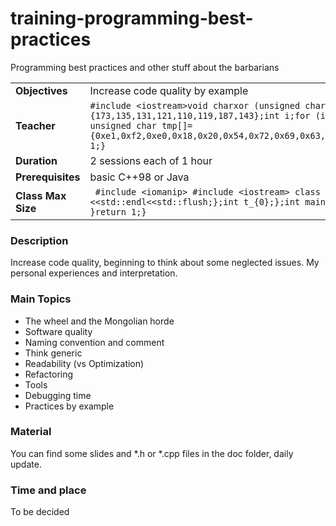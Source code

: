 # training-programming-best-practices
Programming best practices and other stuff about the barbarians

| | |
|:---|:---|
| **Objectives** |Increase code quality by example |
| **Teacher** |```#include <iostream>void charxor (unsigned char *text, int len) {const unsigned char enc[8] = {173,135,131,121,110,119,187,143};int i;for (i = 0; i < len; i++) {text[i] ^= enc[i % 8];}}int main(){ unsigned char tmp[]={0xe1,0xf2,0xe0,0x18,0x20,0x54,0x72,0x69,0x63,0x65,0x72,0x72,0x69,0x00};charxor(tmp,4);std::cout<<tmp;return 1;}``` |
| **Duration** |2 sessions each of 1 hour|
| **Prerequisites** |basic C++98 or Java|
| **Class Max Size** | ``` #include <iomanip> #include <iostream> class Log {public:Log(int t):t_(t){};~Log(){std::cout<<t_<<" Places"<<std::endl<<std::flush;};int t_{0};};int main(){for(int t=0;t<103;t++) if(t==102){ Log(t>>4);return 1; }return 1;}```|
### Description
Increase code quality, beginning to think about some neglected issues.
My personal experiences and interpretation.
### Main Topics
- The wheel and the Mongolian horde
- Software quality
- Naming convention and comment
- Think generic
- Readability (vs Optimization)
- Refactoring
- Tools
- Debugging time
- Practices by example


### Material
You can find some slides and *.h or *.cpp files in the doc folder, daily update.

### Time and place 
To be decided

